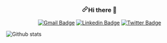 <div align="center">
<h3><a id="user-content-hi-there-" class="anchor" aria-hidden="true" href="#hi-there-"><svg class="octicon octicon-link" viewBox="0 0 16 16" version="1.1" width="16" height="16" aria-hidden="true"><path fill-rule="evenodd" d="M7.775 3.275a.75.75 0 001.06 1.06l1.25-1.25a2 2 0 112.83 2.83l-2.5 2.5a2 2 0 01-2.83 0 .75.75 0 00-1.06 1.06 3.5 3.5 0 004.95 0l2.5-2.5a3.5 3.5 0 00-4.95-4.95l-1.25 1.25zm-4.69 9.64a2 2 0 010-2.83l2.5-2.5a2 2 0 012.83 0 .75.75 0 001.06-1.06 3.5 3.5 0 00-4.95 0l-2.5 2.5a3.5 3.5 0 004.95 4.95l1.25-1.25a.75.75 0 00-1.06-1.06l-1.25 1.25a2 2 0 01-2.83 0z"></path></svg></a>Hi there <g-emoji class="g-emoji" alias="wave" fallback-src="https://github.githubassets.com/images/icons/emoji/unicode/1f44b.png">👋</g-emoji></h3>
</div>

<div align="center">
<p><a href="mailto:mehdiacer2@gmail.com"><img src="https://camo.githubusercontent.com/d489d29b2e1a3611f8375374faab5f6bc9266b47f810bb6cfe2d7b014b9c9e3a/687474703a2f2f696d672e736869656c64732e696f2f62616467652f2d416269732e616264616c6c616840676d61696c2e636f6d2d77686974653f7374796c653d666c61742d737175617265266c6f676f3d476d61696c266c6f676f436f6c6f723d726564266c696e6b3d6d61696c746f3a416269732e616264616c6c616840676d61696c2e636f6d" alt="Gmail Badge" data-canonical-src="http://img.shields.io/badge/-Abis.abdallah@gmail.com-white?style=flat-square&amp;logo=Gmail&amp;logoColor=red&amp;link=mailto:Abis.abdallah@gmail.com" style="max-width:100%;"></a>
<a href="https://www.linkedin.com/in/Aboussabr/" rel="nofollow"><img src="https://camo.githubusercontent.com/565ba9e7478f4e0e74abec1b3309f278e7ab87bf2916a242966b11d1c01a3a11/687474703a2f2f696d672e736869656c64732e696f2f62616467652f2d436f6e6e6563745f776974685f416264616c6c61685f416269732d77686974653f7374796c653d666c61742d737175617265266c6f676f3d4c696e6b6564696e266c6f676f436f6c6f723d626c7565266c696e6b3d68747470733a2f2f7777772e6c696e6b6564696e2e636f6d2f696e2f616264616c6c61682d616269732f" alt="Linkedin Badge" data-canonical-src="http://img.shields.io/badge/-Connect_with_Abdallah_Abis-white?style=flat-square&amp;logo=Linkedin&amp;logoColor=blue&amp;link=https://www.linkedin.com/in/abdallah-abis/" style="max-width:100%;"></a>
<a href="https://twitter.com/mehdiget" rel="nofollow"><img src="https://camo.githubusercontent.com/3c414fc88a6668ecfd3835815f5e6cd3c08f2e3c9603e4446900e5f1a532a461/687474703a2f2f696d672e736869656c64732e696f2f62616467652f2d666f6c6c6f775f6d655f404465765f5f416269732d77686974653f7374796c653d666c61742d737175617265266c6f676f3d54776974746572266c6f676f436f6c6f723d626c7565266c696e6b3d68747470733a2f2f747769747465722e636f6d2f4465765f61626973" alt="Twitter Badge" data-canonical-src="http://img.shields.io/badge/-follow_me_@Dev__Abis-white?style=flat-square&amp;logo=Twitter&amp;logoColor=blue&amp;link=https://twitter.com/mehdigety" style="max-width:100%;"></a></p>
</div>
    
![Github stats](https://github-readme-stats.vercel.app/api?username=mehdiget&theme=highcontrast&show_icons=true&count_private=true)
